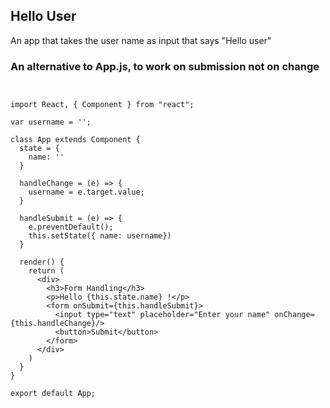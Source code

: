 ## Hello User

An app that takes the user name as input that says "Hello user"


### An alternative to App.js, to work on submission not on change

<pre>
<code>

import React, { Component } from "react";

var username = '';

class App extends Component {
  state = {
    name: ''
  }

  handleChange = (e) => {
    username = e.target.value;
  }

  handleSubmit = (e) => {
    e.preventDefault();
    this.setState({ name: username})
  }

  render() {
    return (
      &lt;div&gt;
        &lt;h3&gt;Form Handling&lt;/h3&gt;
        &lt;p&gt;Hello {this.state.name} !&lt;/p&gt;
        &lt;form onSubmit={this.handleSubmit}&gt;
          &lt;input type="text" placeholder="Enter your name" onChange={this.handleChange}/&gt;
          &lt;button&gt;Submit&lt;/button&gt;
        &lt;/form&gt;
      &lt;/div&gt;
    )
  }
}

export default App;

</code>
</pre>
